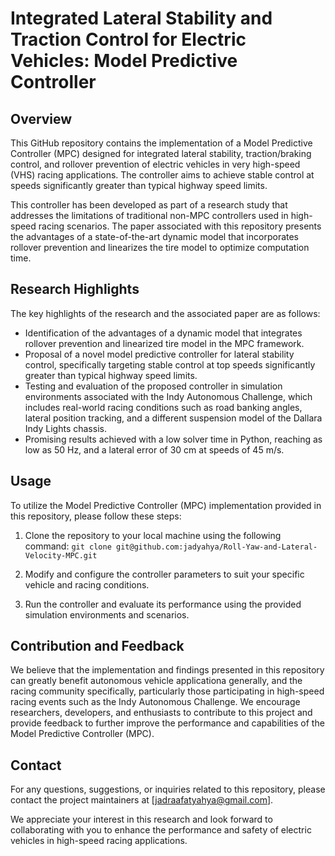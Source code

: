 # Integrated Lateral Stability and Traction Control for Electric Vehicles: Model Predictive Controller

## Overview

This GitHub repository contains the implementation of a Model Predictive Controller (MPC) designed for integrated lateral stability, traction/braking control, and rollover prevention of electric vehicles in very high-speed (VHS) racing applications. The controller aims to achieve stable control at speeds significantly greater than typical highway speed limits.

This controller has been developed as part of a research study that addresses the limitations of traditional non-MPC controllers used in high-speed racing scenarios. The paper associated with this repository presents the advantages of a state-of-the-art dynamic model that incorporates rollover prevention and linearizes the tire model to optimize computation time.

## Research Highlights

The key highlights of the research and the associated paper are as follows:

- Identification of the advantages of a dynamic model that integrates rollover prevention and linearized tire model in the MPC framework.
- Proposal of a novel model predictive controller for lateral stability control, specifically targeting stable control at top speeds significantly greater than typical highway speed limits.
- Testing and evaluation of the proposed controller in simulation environments associated with the Indy Autonomous Challenge, which includes real-world racing conditions such as road banking angles, lateral position tracking, and a different suspension model of the Dallara Indy Lights chassis.
- Promising results achieved with a low solver time in Python, reaching as low as 50 Hz, and a lateral error of 30 cm at speeds of 45 m/s.

## Usage

To utilize the Model Predictive Controller (MPC) implementation provided in this repository, please follow these steps:

1. Clone the repository to your local machine using the following command:
`git clone git@github.com:jadyahya/Roll-Yaw-and-Lateral-Velocity-MPC.git
`
2. Modify and configure the controller parameters to suit your specific vehicle and racing conditions.

3. Run the controller and evaluate its performance using the provided simulation environments and scenarios.

## Contribution and Feedback

We believe that the implementation and findings presented in this repository can greatly benefit autonomous vehicle applicationa generally, and the racing community specifically, particularly those participating in high-speed racing events such as the Indy Autonomous Challenge. We encourage researchers, developers, and enthusiasts to contribute to this project and provide feedback to further improve the performance and capabilities of the Model Predictive Controller (MPC).

## Contact

For any questions, suggestions, or inquiries related to this repository, please contact the project maintainers at [jadraafatyahya@gmail.com].

We appreciate your interest in this research and look forward to collaborating with you to enhance the performance and safety of electric vehicles in high-speed racing applications.
